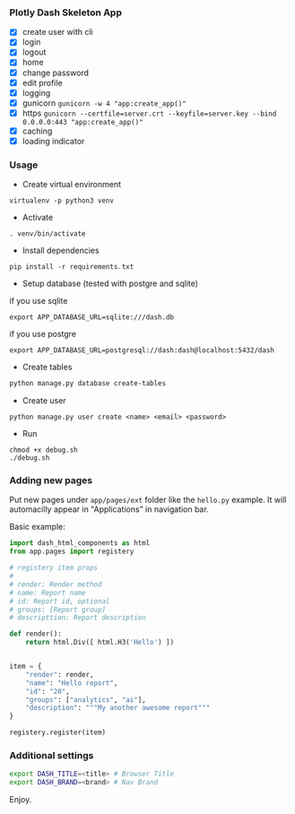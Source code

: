 ### Plotly Dash Skeleton App


- [x] create user with cli
- [x] login
- [x] logout
- [x] home
- [x] change password
- [x] edit profile
- [x] logging
- [x] gunicorn `gunicorn -w 4 "app:create_app()"`
- [x] https `gunicorn --certfile=server.crt --keyfile=server.key --bind 0.0.0.0:443 "app:create_app()"`
- [x] caching
- [x] loading indicator

### Usage

- Create virtual environment
```
virtualenv -p python3 venv
```

- Activate
```
. venv/bin/activate
```

- Install dependencies
```
pip install -r requirements.txt
```

- Setup database (tested with postgre and sqlite)

if you use sqlite
```
export APP_DATABASE_URL=sqlite:///dash.db
```
if you use postgre
```
export APP_DATABASE_URL=postgresql://dash:dash@localhost:5432/dash
```

- Create tables
```sh
python manage.py database create-tables
```

- Create user
```
python manage.py user create <name> <email> <password>
```

- Run
```
chmod +x debug.sh
./debug.sh
```


### Adding new pages

Put new pages under `app/pages/ext` folder like the `hello.py` example.
It will automacilly appear in "Applications" in navigation bar.

Basic example:

```py
import dash_html_components as html
from app.pages import registery

# registery item props
#
# render: Render method
# name: Report name
# id: Report id, optional
# groups: [Report group]
# descripttion: Report description

def render():
    return html.Div([ html.H3('Hello') ])


item = {
    "render": render,
    "name": "Hello report",
    "id": "20",
    "groups": ["analytics", "ai"],
    "description": """My another awesome report"""
}

registery.register(item)
```

### Additional settings

```sh
export DASH_TITLE=<title> # Browser Title
export DASH_BRAND=<brand> # Nav Brand
```

Enjoy.